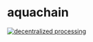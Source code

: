# aquachain

[![decentralized processing](https://github.com/aquanetwork.png)](https://github.com/aquanetwork/aquachain/Basics)
